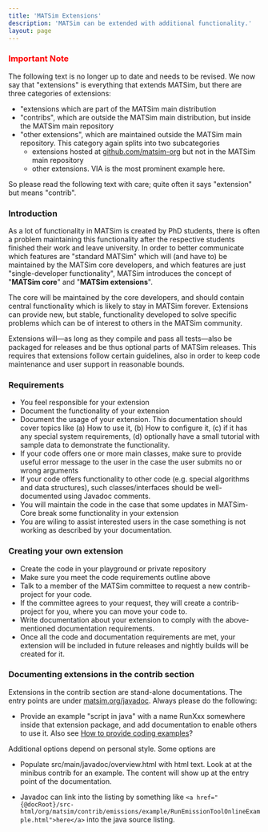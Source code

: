 ```yaml
---
title: 'MATSim Extensions'
description: 'MATSim can be extended with additional functionality.'
layout: page
---
```


### <font style="color:red;">Important Note</font>

The following text is no longer up to date and needs to be revised.  We now say that "extensions" is everything that extends MATSim, but there are three categories of extensions:
* "extensions which are part of the MATSim main distribution
* "contribs", which are outside the MATSim main distribution, but inside the MATSim main repository
* "other extensions", which are maintained outside the MATSim main repository.  This category again splits into two subcategories
  * extensions hosted at [github.com/matsim-org](https://github.com/matsim-org) but not in the MATSim main repository
  * other extensions.  VIA is the most prominent example here.

So please read the following text with care; quite often it says "extension" but means "contrib".

### Introduction

As a lot of functionality in MATSim is created by PhD students, there is often a 
problem maintaining this functionality after the respective students finished their 
work and leave university.  In order to better communicate which features 
are "standard MATSim" which will (and have to) be maintained by the MATSim 
core developers, and which features are just "single-developer functionality", 
MATSim introduces the concept of "**MATSim core**" and "**MATSim extensions**".

The core will be maintained by the core developers, and should contain central
functionality which is likely to stay in MATSim forever. Extensions can 
provide new, but stable, functionality developed to solve specific problems 
which can be of interest to others in the MATSim community.

Extensions will—as long as they compile and pass all tests—also be packaged 
for releases and be thus optional parts of MATSim releases. This requires that 
extensions follow certain guidelines, also in order to keep code maintenance 
and user support in reasonable bounds.

### Requirements
- You feel responsible for your extension
- Document the functionality of your extension
- Document the usage of your extension. This documentation should cover topics
like (a) How to use it, (b) How to configure it, (c) if it has any special system requirements, (d) optionally have a small tutorial with sample data to demonstrate the functionality.
- If your code offers one or more main classes, make sure to provide useful error message to the user in the case the user submits no or wrong arguments
- If your code offers functionality to other code (e.g. special algorithms and data structures), such classes/interfaces should be well-documented using Javadoc comments.
- You will maintain the code in the case that some updates in MATSim-Core break some functionality in your extension
- You are wiling to assist interested users in the case something is not working as described by your documentation.

### Creating your own extension

- Create the code in your playground or private repository
- Make sure you meet the code requirements outline above
- Talk to a member of the MATSim committee to request a new contrib-project for your code.
- If the committee agrees to your request, they will create a contrib-project for you, where you can move your code to.
- Write documentation about your extension to comply with the above-mentioned documentation requirements.
- Once all the code and documentation requirements are met, your extension will be included in future releases and nightly builds will be created for it.

### Documenting extensions in the contrib section

Extensions in the contrib section are stand-alone documentations.  The entry 
points are under [matsim.org/javadoc](/javadoc). Always please do the following:

- Provide an example "script in java" with a name RunXxx somewhere inside that extension 
package, and add documentation to enable others to use it.
Also see [How to provide coding examples](https://matsim.atlassian.net/wiki/questions/29229089/how-to-provide-coding-examples?src=browse)?

Additional options depend on personal style.  Some options are

- Populate src/main/javadoc/overview.html with html text.  Look at at the minibus 
contrib for an example.  The content will show up at the entry point of the documentation.

- Javadoc can link into the listing by something 
like `<a href="{@docRoot}/src-html/org/matsim/contrib/emissions/example/RunEmissionToolOnlineExample.html">here</a>` 
into the java source listing.
